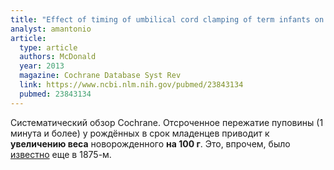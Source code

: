 ```yaml
---
title: "Effect of timing of umbilical cord clamping of term infants on maternal and neonatal outcomes"
analyst: amantonio
article:
  type: article
  authors: McDonald
  year: 2013
  magazine: Cochrane Database Syst Rev
  link: https://www.ncbi.nlm.nih.gov/pubmed/23843134
  pubmed: 23843134
---
```


Систематический обзор Cochrane. Отсроченное пережатие пуповины (1 минута и более) у рождённых в срок младенцев приводит к **увеличению веса** новорожденного **на 100 г**. Это, впрочем, было [известно](https://www.ncbi.nlm.nih.gov/pmc/articles/PMC3423128) еще в 1875-м.
